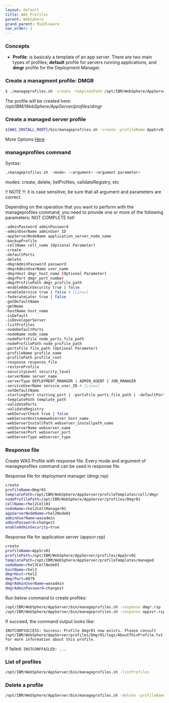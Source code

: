 ```yaml
---
layout: default
title: WAS Profiles
parent: WebSphere
grand_parent: Middleware
nav_order: 2
---
```


### Concepts 
- **Profile**: is basicaly a template of an app server. There are two main types of profiles; **default** profile for servers running applications, and **dmgr** profile for the Deployment Manager.

### Create a managment profile: DMGR

~~~sh
$ ./manageprofiles.sh -create -templatePath /opt/IBM/WebSphere/AppServer/profileTemplates/management -profileName dmgr
~~~


The profile will be created here: */opt/IBM/WebSphere/AppServer/profiles/dmgr*

### Create a managed server profile

~~~sh
${WAS_INSTALL_ROOT}/bin/manageprofiles.sh -create -profileName AppSrv02
~~~
More Options [Here](https://www.freekb.net/Article?id=1296)


### manageprofiles command
Syntax:
~~~sh
./manageprofiles.sh -<mode> -<argument> <argument parameter>
~~~

modes: create, delete, listProfiles, validateRegistry, etc

!! NOTE !!: it is case sensitive, be sure that all argument and parameters are correct.

Depending on the operation that you want to perform with the manageprofiles command, you need to provide one or more of the following parameters: NOT COMPLETE list!
~~~sh
-adminPassword adminPassword
-adminUserName adminUser_ID
-appServerNodeName application_server_node_name
-backupProfile
-cellName cell_name (Optional Parameter)
-create
-defaultPorts
-delete
-dmgrAdminPassword password
-dmgrAdminUserName user_name
-dmgrHost dmgr_host_name (Optional Parameter)
-dmgrPort dmgr_port_number
-dmgrProfilePath dmgr_profile_path
-enableAdminSecurity true | false
-enableService true | false # [Linux]
-federateLater true | false
-getDefaultName
-getName
-hostName host_name
-isDefault
-isDeveloperServer
-listProfiles
-nodeDefaultPorts
-nodeName node_name
-nodePortsFile node_ports_file_path
-nodeProfilePath node_profile_path
-portsFile file_path (Optional Parameter)
-profileName profile_name
-profilePath profile_root
-response response_file
-restoreProfile
-securityLevel security_level
-serverName server_name
-serverType DEPLOYMENT_MANAGER | ADMIN_AGENT | JOB_MANAGER
-serviceUserName service_user_ID # [Linux]
-setDefaultName
-startingPort starting_port | -portsFile ports_file_path | -defaultPorts
-templatePath template_path
-validatePorts
-validateRegistry
-webServerCheck true | false
-webServerHostnamewebserver_host_name
-webServerInstallPath webserver_installpath_name
-webServerName webserver_name
-webServerPort webserver_port
-webServerType webserver_type
~~~

### Response file 
Create WAS Profile with response file. Every mode and argument of manageprofiles command can be used in response file.

Response file for deployment manager (dmgr.rsp)
~~~sh
create
profileName=Dmgr01
templatePath=/opt/IBM/WebSphere/AppServer/profileTemplates/cell/dmgr
nodeProfilePath=/opt/IBM/WebSphere/AppServer/profiles/Dmgr01
cellName=rhel2Cell01
nodeName=rhel2CellManager01
appServerNodeName=rhel2Node01
adminUserName=wasadmin
adminPassword=changeit
enableAdminSecurity=true
~~~

Response file for application server (appsvr.rsp)
~~~sh
create
profileName=AppSrv01
profilePath=/opt/IBM/WebSphere/AppServer/profiles/AppSrv01
templatePath=/opt/IBM/WebSphere/AppServer/profileTemplates/managed
nodeName=rhel3CellNode01
hostName=rhel3
dmgrHost=rhel2
dmgrPort=8879
dmgrAdminUserName=wasadmin
dmgrAdminPassword=changeit
~~~

Run below command to create profiles:

~~~sh
/opt/IBM/WebSphere/AppServer/bin/manageprofiles.sh -response dmgr.rsp
/opt/IBM/WebSphere/AppServer/bin/manageprofiles.sh -response appsvr.rsp
~~~

If succeed, the command output looks like:
~~~
INSTCONFSUCCESS: Success: Profile Dmgr01 now exists. Please consult /opt/IBM/WebSphere/AppServer/profiles/Dmgr01/logs/AboutThisProfile.txt for more information about this profile.
~~~

If failed: `INSTCONFFAILED: ...`


### List of profiles
~~~sh
/opt/IBM/WebSphere/AppServer/bin/manageprofiles.sh -listProfiles
~~~

### Delete a profile
~~~sh
/opt/IBM/WebSphere/AppServer/bin/manageprofiles.sh -delete -profileName AppSrvXY
~~~

